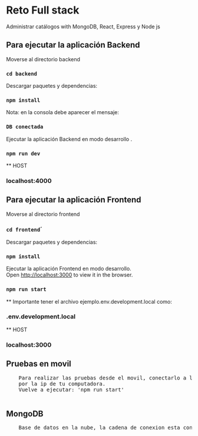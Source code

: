# Reto Full stack 
Administrar catálogos with MongoDB, React, Express y Node js

## Para ejecutar la aplicación Backend

Moverse al directorio backend

### `cd backend`

Descargar paquetes y dependencias:

### `npm install`

Nota: en la consola debe aparecer el mensaje:

### `DB conectada`

Ejecutar la aplicación Backend en modo desarrollo .<br />

### `npm run dev`

** HOST
### localhost:4000

## Para ejecutar la aplicación Frontend

Moverse al directorio frontend

### `cd frontend`´

Descargar paquetes y dependencias:

### `npm install`

Ejecutar la aplicación Frontend en modo desarrollo.<br />
Open [http://localhost:3000](http://localhost:3000) to view it in the browser.

### `npm run start`

** Importante tener el archivo ejemplo.env.development.local como:<br />
### .env.development.local

** HOST
### localhost:3000

## Pruebas en movil
<div class="highlight highlight-source-shell">
  <pre>
    Para realizar las pruebas desde el movil, conectarlo a la misma red y cambiar 'localhost' en .env.development.local
    por la ip de tu computadora.
    Vuelve a ejecutar: 'npm run start'
  </pre>
</div>

## MongoDB
<div class="highlight highlight-source-shell">
  <pre>
    Base de datos en la nube, la cadena de conexion esta configurada en backend/variables.env
  </pre>
</div>
